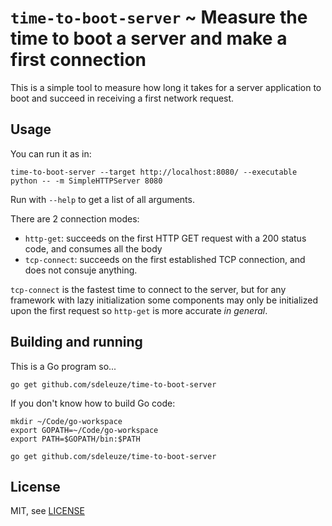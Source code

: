 # `time-to-boot-server` ~ Measure the time to boot a server and make a first connection

This is a simple tool to measure how long it takes for a server application to boot and succeed in receiving a first network request.

## Usage

You can run it as in:

    time-to-boot-server --target http://localhost:8080/ --executable python -- -m SimpleHTTPServer 8080

Run with `--help` to get a list of all arguments.

There are 2 connection modes:

* `http-get`: succeeds on the first HTTP GET request with a 200 status code, and consumes all the body
* `tcp-connect`: succeeds on the first established TCP connection, and does not consuje anything.

`tcp-connect` is the fastest time to connect to the server, but for any framework with lazy initialization some components may only be initialized upon the first request so `http-get` is more accurate _in general_.

## Building and running

This is a Go program so...

    go get github.com/sdeleuze/time-to-boot-server

If you don't know how to build Go code:

    mkdir ~/Code/go-workspace
    export GOPATH=~/Code/go-workspace
    export PATH=$GOPATH/bin:$PATH
    
    go get github.com/sdeleuze/time-to-boot-server

## License

MIT, see [LICENSE](LICENSE)
